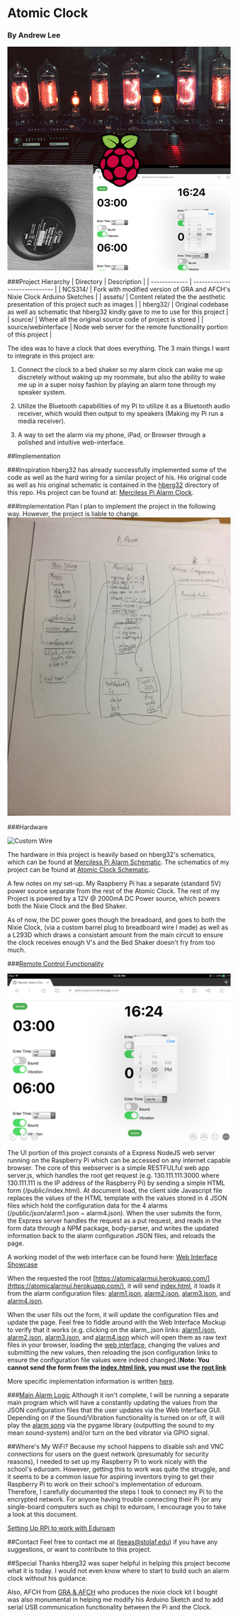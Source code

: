 # Atomic Clock

### By Andrew Lee

![Atomic Clock Cover](assets/cover.jpg)



###Project Hierarchy
| 	Directory 	| Description 					|
| ------------- | ----------------------------- |
| NCS314/  | Fork with modified version of GRA and AFCH's Nixie Clock Arduino Sketches  |
| assets/  | Content related the the aesthetic presentation of this project such as images  |
| hberg32/  | Original codebase as well as schematic that hberg32 kindly gave to me to use for this project  |
| source/  | Where all the original source code of project is stored  |
| source/webinterface | Node web server for the remote functionality portion of this project |



The idea was to have a clock that does everything. The 3 main things I want to integrate in this project are:

1) Connect the clock to a bed shaker so my alarm clock can wake me up discretely without waking up my roommate, but also the ability to wake me up in a super noisy fashion by playing an alarm tone through my speaker system.

2) Utilize the Bluetooth capabilities of my Pi to utilize it as a Bluetooth audio receiver, which would then output to my speakers (Making my Pi run a media receiver).

3) A way to set the alarm via my phone, iPad, or Browser through a polished and intuitive web-interface.

##Implementation

###Inspiration
hberg32 has already successfully implemented some of the code as well as the hard wiring for a similar project of his. His original code as well as his original schematic is contained in the [hberg32](https://github.com/gilgameshskytrooper/AtomicClock/tree/master/hberg32) directory of this repo. His project can be found at: [Merciless Pi Alarm Clock](https://hackaday.io/project/4922-merciless-pi-alarm-clock).

###Implementation Plan
I plan to implement the project in the following way. However, the project is liable to change.
![Implementation Diagram](assets/implementation.jpg)

###Hardware

![Custom Wire](assets/barrelplugwire.jpeg)

The hardware in this project is heavily based on hberg32's schematics, which can be found at [Merciless Pi Alarm Schematic](hberg32/PiAlarm.fzz). The schematics of my project can be found at [Atomic Clock Schematic](/assets/AtomicClockSchematic.fzz).

A few notes on my set-up. My Raspberry Pi has a separate (standard 5V) power source separate from the rest of the Atomic Clock. The rest of my Project is powered by a 12V @ 2000mA DC Power source, which powers both the Nixie Clock and the Bed Shaker.

As of now, the DC power goes though the breadoard, and goes to both the Nixie Clock, (via a custom barrel plug to breadboard wire I made) as well as a L293D which draws a consistant amount from the main circuit to ensure the clock receives enough V's and the Bed Shaker doesn't fry from too much.

###[Remote Control Functionality](/source/webinterface/README.md)

![Demo](assets/AtomicAlarmUI.PNG)

The UI portion of this project consists of a Express NodeJS web server running on the Raspberry Pi which can be accessed on any internet capable browser. The core of this webserver is a simple RESTFULful web app server.js, which handles the root get request (e.g. 130.111.111:3000 where 130.111.111 is the IP address of the Raspberry Pi) by sending a simple HTML form (/public/index.html). At document load, the client side Javascript file replaces the values of the HTML template with the values stored in 4 JSON files which hold the configuration data for the 4 alarms (/public/json/alarm1.json ~ alarm4.json). When the user submits the form, the Express server handles the request as a put request, and reads in the form data through a NPM package, body-parser, and writes the updated information back to the alarm configuration JSON files, and reloads the page.

A working model of the web interface can be found here: [Web Interface Showcase](https://atomicalarmui.herokuapp.com/)

When the requested the root [https://atomicalarmui.herokuapp.com/](https://atomicalarmui.herokuapp.com/), it will send [index.html](https://atomicalarmui.herokuapp.com/index.html), it loads it from the alarm configuration files: [alarm1.json](https://atomicalarmui.herokuapp.com/json/alarm1.json), [alarm2.json](https://atomicalarmui.herokuapp.com/json/alarm2.json), [alarm3.json](https://atomicalarmui.herokuapp.com/json/alarm3.json), and [alarm4.json](https://atomicalarmui.herokuapp.com/json/alarm4.json).

When the user fills out the form, it will update the configuration files and update the page. Feel free to fiddle around with the Web Interface Mockup to verify that it works (e.g. clicking on the alarm_.json links: [alarm1.json](https://atomicalarmui.herokuapp.com/json/alarm1.json), [alarm2.json](https://atomicalarmui.herokuapp.com/json/alarm2.json), [alarm3.json](https://atomicalarmui.herokuapp.com/json/alarm3.json), and [alarm4.json](https://atomicalarmui.herokuapp.com/json/alarm4.json) which will open them as raw text files in your browser, loading the [web interface](https://atomicalarmui.herokuapp.com/), changing the values and submitting the new values, then reloading the json configuration links to ensure the configuration file values were indeed changed.)**Note: You cannot send the form from the [index.html link](https://atomicalarmui.herokuapp.com/index.html), you must use the [root link](https://atomicalarmui.herokuapp.com/)**

More specific implementation information is written [here](/source/webinterface/README.md).

###[Main Alarm Logic](source/main.py)
Although it isn't complete, I will be running a separate main program which will have a constantly updating the values from the JSON configuration files that the user updates via the Web Interface GUI. Depending on if the Sound/Vibration functionality is turned on or off, it will play the [alarm song](source/samples/alarm.wav) via the pygame library (outputting the sound to my mean sound-system) and/or turn on the bed vibrator via GPIO signal.

##Where's My WiFi?
Because my school happens to disable ssh and VNC connections for users on the guest network (presumably for security reasons), I needed to set up my Raspberry Pi to work nicely with the school's eduroam. However, getting this to work was quite the struggle, and it seems to be a common issue for aspiring inventors trying to get their Raspberry Pi to work on their school's implementation of eduroam. Therefore, I carefully documented the steps I took to connect my Pi to the encrypted network. For anyone having trouble connecting their Pi (or any single-board computers such as chip) to eduroam, I encourage you to take a look at this document.

[Setting Up RPi to work with Eduroam](SetUpEduroamOnPi.md)

##Contact
Feel free to contact me at (leeas@stolaf.edu) if you have any suggestions, or want to contribute to this project.

##Special Thanks
hberg32 was super helpful in helping this project become what it is today. I would not even know where to start to build such an alarm clock without his guidance.

Also, AFCH from [GRA & AFCH](https://github.com/afch) who produces the nixie clock kit I bought was also monumental in helping me modify his Arduino Sketch and to add serial USB communication functionality between the Pi and the Clock.